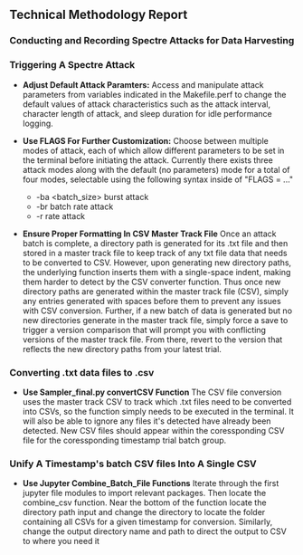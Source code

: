 ## Technical Methodology Report

### Conducting and Recording Spectre Attacks for Data Harvesting

### Triggering A Spectre Attack

- **Adjust Default Attack Paramters:** Access and manipulate attack parameters from variables indicated in the Makefile.perf to change the default values of attack characteristics such as the attack interval, character length of attack, and sleep duration for idle performance logging.

- **Use FLAGS For Further Customization:** Choose between multiple modes of attack, each of which allow different parameters to be set in the terminal before initiating the attack. Currently there exists three attack modes along with the default (no parameters) mode for a total of four modes, selectable using the following syntax inside of "FLAGS = ..."
    - -ba <batch_size>        burst attack
    - -br <batch> <rate>      batch rate attack
    - -r  <rate>              rate attack

- **Ensure Proper Formatting In CSV Master Track File** Once an attack batch is complete, a directory path is generated for its .txt file and then stored in a master track file to keep track of any txt file data that needs to be converted to CSV. However, upon generating new directory paths, the underlying function inserts them with a single-space indent, making them harder to detect by the CSV converter function. Thus once new directory paths are generated within the master track file (CSV), simply any entries generated with spaces before them to prevent any issues with CSV conversion. Further, if a new batch of data is generated but no new directories generate in the master track file, simply force a save to trigger a version comparison that will prompt you with conflicting versions of the master track file. From there, revert to the version that reflects the new directory paths from your latest trial.

### Converting .txt data files to .csv

- **Use Sampler_final.py convertCSV Function** The CSV file conversion uses the master track CSV to track which .txt files need to be converted into CSVs, so the function simply needs to be executed in the terminal. It will also be able to ignore any files it's detected have already been detected. New CSV files should appear within the coressponding CSV file for the coressponding timestamp trial batch group.

### Unify A Timestamp's batch CSV files Into A Single CSV
- **Use Jupyter Combine_Batch_File Functions** Iterate through the first jupyter file modules to import relevant packages. Then locate the combine_csv function. Near the bottom of the function locate the directory path input and change the directory to locate the folder containing all CSVs for a given timestamp for conversion. Similarly, change the output directory name and path to direct the output to CSV to where you need it

